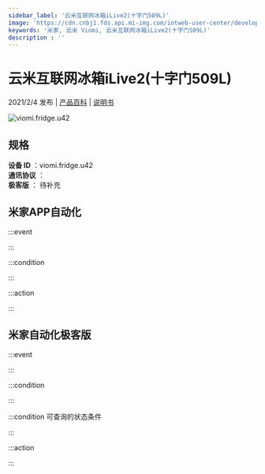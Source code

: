 ```yaml
---
sidebar_label: '云米互联网冰箱iLive2(十字门509L)'
image: 'https://cdn.cnbj1.fds.api.mi-img.com/iotweb-user-center/developer_1679048994984sbHBZv55.png?GalaxyAccessKeyId=AKVGLQWBOVIRQ3XLEW&Expires=9223372036854775807&Signature=8g8L7NoPpVtd5eZRgcbvZEONc6g='
keywords: '米家, 云米 Viomi, 云米互联网冰箱iLive2(十字门509L)'
description : ''
---
```

# 云米互联网冰箱iLive2(十字门509L)

2021/2/4 发布 | [产品百科](https://home.mi.com/webapp/content/baike/product/index.html?model=viomi.fridge.u42/) | [说明书](https://home.mi.com/views/introduction.html?model=viomi.fridge.u42&region=cn)

![viomi.fridge.u42](https://cdn.cnbj1.fds.api.mi-img.com/iotweb-user-center/developer_1679048994984sbHBZv55.png?GalaxyAccessKeyId=AKVGLQWBOVIRQ3XLEW&Expires=9223372036854775807&Signature=8g8L7NoPpVtd5eZRgcbvZEONc6g=)

## 规格  
> 
**设备 ID** ：viomi.fridge.u42  
**通讯协议** ：  
**极客版**  ： 待补充 


## 米家APP自动化  

:::event  

:::

:::condition  

:::

:::action   

:::

## 米家自动化极客版  

:::event  

:::

:::condition  

:::

:::condition 可查询的状态条件  

:::

:::action  

:::

        
